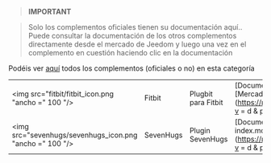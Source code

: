 
>**IMPORTANT**

>Solo los complementos oficiales tienen su documentación aquí.. Puede consultar la documentación de los otros complementos directamente desde el mercado de Jeedom y luego una vez en el complemento en cuestión haciendo clic en la documentación


Podéis ver [aquí](https://market.jeedom.com/index.php?v=d&p=market&type=plugin&categorie=health) todos los complementos (oficiales o no) en esta categoría

| | | | |
|--- | --- | --- | ---|
|<img src="fitbit/fitbit_icon.png "ancho =" 100 "/>|Fitbit|Plugbit para Fitbit|[Documentación](fitbit / index.md) - [Mercado](https://market.jeedom.com/index.php?v = d & p = market_display & id = 1018)|
|<img src="sevenhugs/sevenhugs_icon.png "ancho =" 100 "/>|SevenHugs|Plugin SevenHugs|[Documentación](sevenhugs / index.md) - [Mercado](https://market.jeedom.com/index.php?v = d & p = market_display & id = 2492)|
